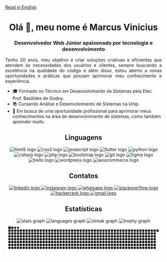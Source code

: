 [Read in English](https://github.com/Vini-Paixao/README-En_Us)
<h1 align="center">Olá 👋, meu nome é Marcus Vinicius</h1>
<h3 align="center">Desenvolvedor Web Júnior apaixonado por tecnologia e desenvolvimento</h3>

<p align="justify">Tenho 20 anos, meu objetivo é criar soluções criativas e eficientes que atendam às necessidades dos usuários e clientes, sempre buscando a excelência na qualidade do código e além disso, estou aberto a novas oportunidades e práticas que possam aprimorar meu conhecimento e experiência.</p>

- 🎓 Formado no Técnico em Desenvolvimento de Sistemas pela Etec Prof. Basilides de Godoy.
- 📚 Cursando Análise e Desenvolvimento de Sistemas na Unip.
- 💼 Em busca de uma oportunidade profissional para aprimorar meus conhecimentos na área de desenvolvimento de sistemas, como também aprender muito.

###

<h2 align="center">Linguagens</h2>
<div align="center">
  <img src="https://cdn.jsdelivr.net/gh/devicons/devicon/icons/html5/html5-original.svg" height="40" alt="html5 logo"  />
  <img src="https://cdn.jsdelivr.net/gh/devicons/devicon/icons/css3/css3-original.svg" height="40" alt="css3 logo"  />
  <img src="https://cdn.jsdelivr.net/gh/devicons/devicon/icons/javascript/javascript-original.svg" height="40" alt="javascript logo"  />
  <img src="https://cdn.jsdelivr.net/gh/devicons/devicon/icons/flutter/flutter-original.svg" height="40" alt="flutter logo"  />
  <img src="https://cdn.jsdelivr.net/gh/devicons/devicon/icons/python/python-original.svg" height="40" alt="python logo"  />
  <img src="https://cdn.jsdelivr.net/gh/devicons/devicon/icons/csharp/csharp-original.svg" height="40" alt="csharp logo"  />
  <img src="https://cdn.jsdelivr.net/gh/devicons/devicon/icons/php/php-original.svg" height="40" alt="php logo"  />
  <img src="https://cdn.jsdelivr.net/gh/devicons/devicon/icons/bootstrap/bootstrap-original.svg" height="40" alt="bootstrap logo"  />
  <img src="https://cdn.jsdelivr.net/gh/devicons/devicon/icons/git/git-original.svg" height="40" alt="git logo"  />
  <img src="https://cdn.jsdelivr.net/gh/devicons/devicon/icons/figma/figma-original.svg" height="40" alt="figma logo"  />
  <img src="https://cdn.jsdelivr.net/gh/devicons/devicon/icons/trello/trello-plain.svg" height="40" alt="trello logo"  />
  <img src="https://cdn.jsdelivr.net/gh/devicons/devicon/icons/wordpress/wordpress-original.svg" height="40" alt="wordpress logo"  />
  <img src="https://cdn.jsdelivr.net/gh/devicons/devicon/icons/woocommerce/woocommerce-original.svg" height="40" alt="woocommerce logo"  />
</div>

###

<h2 align="center">Contatos</h2>
<div align="center">
  <a href="https://linkedin.com/in/marcus-vinicius-paixao" target="_blank">
    <img src="https://img.shields.io/static/v1?message=LinkedIn&logo=linkedin&label=&color=0077B5&logoColor=white&labelColor=&style=for-the-badge" height="30" alt="linkedin logo"  />
  </a>
  <a href="https://instagram.com/vini.paixaoo" target="_blank">
    <img src="https://img.shields.io/static/v1?message=Instagram&logo=instagram&label=&color=E4405F&logoColor=white&labelColor=&style=for-the-badge" height="30" alt="instagram logo"  />
  </a>
  <a href="https://wa.me/5511981996294" target="_blank">
    <img src="https://img.shields.io/static/v1?message=Whatsapp&logo=whatsapp&label=&color=25D366&logoColor=white&labelColor=&style=for-the-badge" height="30" alt="whatsapp logo"  />
  </a>
  <a href="https://stackoverflow.com/users/24196807/vinicius-paix%c3%a3o" target="_blank">
    <img src="https://img.shields.io/static/v1?message=Stackoverflow&logo=stackoverflow&label=&color=FE7A16&logoColor=white&labelColor=&style=for-the-badge" height="30" alt="stackoverflow logo"  />
  </a>
  <a href="https://www.hackerrank.com/profile/levelcellgames" target="_blank">
    <img src="https://img.shields.io/static/v1?message=HackerRank&logo=hackerrank&label=&color=2EC866&logoColor=white&labelColor=&style=for-the-badge" height="30" alt="hackerrank logo"  />
  </a>
  <a href="mailto:marcuspaixao0@gmail.com" target="_blank">
    <img src="https://img.shields.io/static/v1?message=Gmail&logo=gmail&label=&color=D14836&logoColor=white&labelColor=&style=for-the-badge" height="30" alt="gmail logo"  />
  </a>
</div>

###

<h2 align="center">Estatísticas</h2>

<div align="center">
  <img src="https://github-readme-stats.vercel.app/api?username=vini-paixao&hide_title=false&hide_rank=false&show_icons=true&include_all_commits=true&count_private=true&disable_animations=false&theme=ocean_dark&locale=pt-br&hide_border=false&order=1" height="130" alt="stats graph"  />
  <img src="https://github-readme-stats.vercel.app/api/top-langs?username=vini-paixao&locale=pt-br&hide_title=false&layout=compact&card_width=320&langs_count=6&theme=ocean_dark&hide_border=false&order=2" height="130" alt="languages graph"  />
  <img src="https://streak-stats.demolab.com?user=vini-paixao&locale=pt-br&mode=weekly&theme=ocean_dark&hide_border=false&border_radius=5&date_format=j/n%5B/Y%5D&order=3" height="130" alt="streak graph"  />
  <img src="https://github-profile-trophy.vercel.app?username=vini-paixao&theme=darkhub&column=-1&row=1&margin-w=8&margin-h=8&no-bg=false&no-frame=false&order=4" height="130" alt="trophy graph"  />

  <img src="https://raw.githubusercontent.com/vini-paixao/vini-paixao/output/snake.svg" alt="Snake animation" />

</div>
